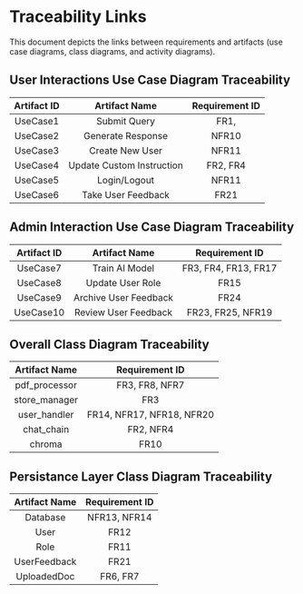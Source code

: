 # Traceability Links

This document depicts the links between requirements and artifacts (use case diagrams, class diagrams, and activity diagrams).

## User Interactions Use Case Diagram Traceability

| Artifact ID | Artifact Name | Requirement ID |
| :---------: | :-----------: | :------------: |
| UseCase1 | Submit Query | FR1, |
| UseCase2 | Generate Response | NFR10 |
| UseCase3 | Create New User | NFR11 |
| UseCase4 | Update Custom Instruction | FR2, FR4 |
| UseCase5 | Login/Logout | NFR11 |
| UseCase6 | Take User Feedback | FR21 |

## Admin Interaction Use Case Diagram Traceability

| Artifact ID | Artifact Name | Requirement ID |
| :---------: | :-----------: | :------------: |
| UseCase7  | Train AI Model | FR3, FR4, FR13, FR17 |
| UseCase8  | Update User Role | FR15 |
| UseCase9  | Archive User Feedback | FR24 |
| UseCase10 | Review User Feedback | FR23, FR25, NFR19 |

## Overall Class Diagram Traceability

| Artifact Name | Requirement ID |
| :-----------: | :------------: |
| pdf_processor | FR3, FR8, NFR7 |
| store_manager | FR3 |
| user_handler | FR14, NFR17, NFR18, NFR20 |
| chat_chain | FR2, NFR4 |
| chroma | FR10 |

## Persistance Layer Class Diagram Traceability

| Artifact Name | Requirement ID |
| :-----------: | :------------: |
| Database | NFR13, NFR14 |
| User | FR12 |
| Role | FR11 |
| UserFeedback | FR21 |
| UploadedDoc | FR6, FR7 |

